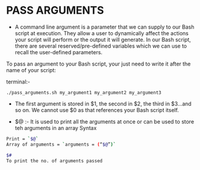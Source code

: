 # PASS ARGUMENTS

- A command line argument is a parameter that we can supply to our Bash script at execution. They allow a user to dynamically affect the actions your script will perform or the output it will generate.
  In our Bash script, there are several reserved/pre-defined variables which we can use to recall the user-defined parameters.

To pass an argument to your Bash script, your just need to write it after the name of your script:

terminal:-

```
./pass_arguments.sh my_argument1 my_argument2 my_argument3
```

- The first argument is stored in $1, the second in $2, the third in $3…and so on. We cannot use $0 as that references your Bash script itself.

- $@ :- It is used to print all the arguments at once or can be used to store teh arguments in an array Syntax

```bash
Print = `$@`
Array of arguments = `arguments = (“$@”)`
```

```bash
$#
To print the no. of arguments passed
```
